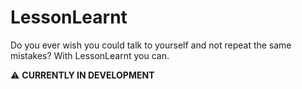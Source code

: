 # LessonLearnt

Do you ever wish you could talk to yourself and not repeat the same mistakes? With LessonLearnt you can.

:warning: **CURRENTLY IN DEVELOPMENT**
